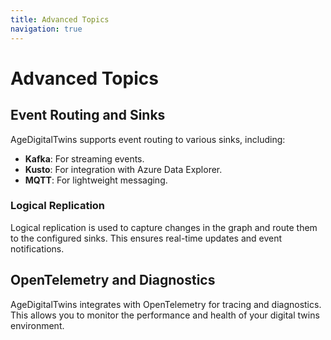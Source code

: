 ```yaml
---
title: Advanced Topics
navigation: true
---
```


# Advanced Topics

## Event Routing and Sinks

AgeDigitalTwins supports event routing to various sinks, including:

- **Kafka**: For streaming events.
- **Kusto**: For integration with Azure Data Explorer.
- **MQTT**: For lightweight messaging.

### Logical Replication

Logical replication is used to capture changes in the graph and route them to the configured sinks. This ensures real-time updates and event notifications.

## OpenTelemetry and Diagnostics

AgeDigitalTwins integrates with OpenTelemetry for tracing and diagnostics. This allows you to monitor the performance and health of your digital twins environment.
